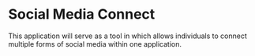 # Social Media Connect

This application will serve as a tool in which allows individuals to connect multiple forms of social media within one application. 
